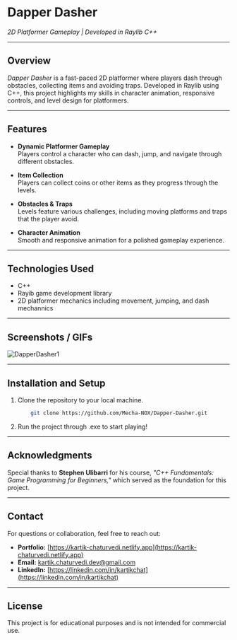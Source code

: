 # **Dapper Dasher**

*2D Platformer Gameplay | Developed in Raylib C++*

---

## **Overview**

*Dapper Dasher* is a fast-paced 2D platformer where players dash through obstacles, collecting items and avoiding traps. Developed in Raylib using C++, this project highlights my skills in character animation, responsive controls, and level design for platformers.

---

## **Features**

- **Dynamic Platformer Gameplay**   
Players control a character who can dash, jump, and navigate through different obstacles.

- **Item Collection**   
Players can collect coins or other items as they progress through the levels.

- **Obstacles & Traps**   
Levels feature various challenges, including moving platforms and traps that the player avoid.

- **Character Animation**   
Smooth and responsive animation for a polished gameplay experience.

---

## **Technologies Used**

- C++
- Rayib game development library  
- 2D platformer mechanics including movement, jumping, and dash mechannics

---

## **Screenshots / GIFs**

![DapperDasher1](https://github.com/Mecha-NOX/Dapper-Dasher/blob/839ea5e9f84fd2d6a8bde17c6ce275539d5bfb96/GIFs/Dapper-Dasher_HighRes.gif)

---

## **Installation and Setup**

1. Clone the repository to your local machine.  

    ```bash
        git clone https://github.com/Mecha-NOX/Dapper-Dasher.git
    ```
  
2. Run the project through .exe to start playing!

---

## **Acknowledgments**

Special thanks to **Stephen Ulibarri** for his course, *"C++ Fundamentals: Game Programming for Beginners,"* which served as the foundation for this project.

---

## **Contact**

For questions or collaboration, feel free to reach out:

- **Portfolio:** [https://kartik-chaturvedi.netlify.app](https://kartik-chaturvedi.netlify.app)  
- **Email:** <kartik.chaturvedi.dev@gmail.com>  
- **LinkedIn:** [https://linkedin.com/in/kartikchat](https://linkedin.com/in/kartikchat)

---

## **License**

This project is for educational purposes and is not intended for commercial use.
